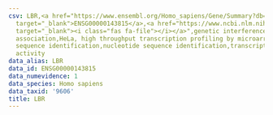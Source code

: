 ```yaml
---
csv: LBR,<a href="https://www.ensembl.org/Homo_sapiens/Gene/Summary?db=core;g=ENSG00000143815"
  target="_blank">ENSG00000143815</a>,<a href="https://www.ncbi.nlm.nih.gov/pubmed/17216044"
  target="_blank"><i class="fas fa-file"></i></a>",genetic interference,functional
  association,HeLa, high throughput transcription profiling by microarray,nucleotide
  sequence identification,nucleotide sequence identification,transcriptional regulation,down-regulates
  activity
data_alias: LBR
data_id: ENSG00000143815
data_numevidence: 1
data_species: Homo sapiens
data_taxid: '9606'
title: LBR
---
```

